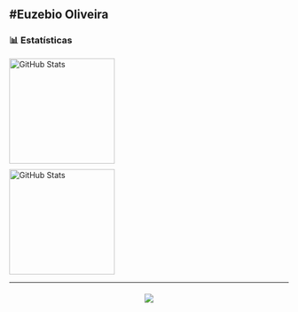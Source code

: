#Euzebio Oliveira
--- 
### 📊 Estatísticas  
<div style="display: flex; flex-direction: column;">
  <img 
    alt="GitHub Stats" 
    height="190" 
    style="padding-right: 10px; margin-bottom: 10px;" 
    src="https://github-readme-stats.vercel.app/api?username=euzebio-chokolate&show_icons=true&theme=tokyonight&include_all_commits&locale=pt-br" />
  <img 
    alt="GitHub Stats" 
    height="190" 
    src="https://github-readme-stats.vercel.app/api/top-langs/?username=euzebio-chokolate&theme=tokyonight&layout=compact&custom_title=Tecnologias&langs_count=9" />
</div>


---

<!-- Ícones das linguagens abaixo -->
<div style="display: flex; flex-wrap: wrap; justify-content: center; gap: 10px; margin-top: 20px;">
  <!-- Coloque os ícones das suas linguagens aqui -->
  <img src="https://skillicons.dev/icons?i=html,css,js,cpp,c,mysql" />
  <!-- Adicione mais ícones conforme necessário -->
</div>

